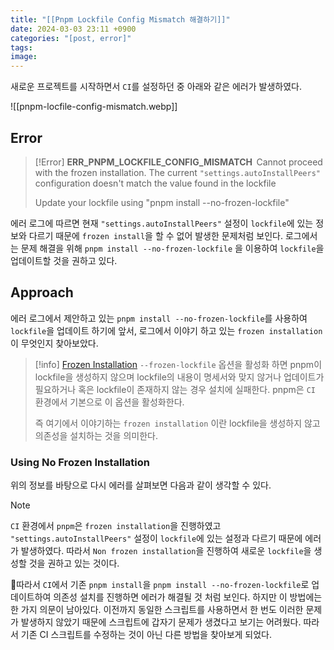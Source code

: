 ```yaml
---
title: "[[Pnpm Lockfile Config Mismatch 해결하기]]"
date: 2024-03-03 23:11 +0900
categories: "[post, error]"
tags: 
image:
---
```

새로운 프로젝트를 시작하면서 `CI`를 설정하던 중 아래와 같은 에러가 발생하였다.

![[pnpm-locfile-config-mismatch.webp]]

## Error

> [!Error]
> **ERR_PNPM_LOCKFILE_CONFIG_MISMATCH**  
> Cannot proceed with the frozen installation. The current `"settings.autoInstallPeers"` configuration doesn't match the value found in the lockfile
> 
> Update your lockfile using "pnpm install --no-frozen-lockfile"

에러 로그에 따르면 현재 `"settings.autoInstallPeers"` 설정이 `lockfile`에 있는 정보와 다르기 때문에 `frozen install`을 할 수 없어 발생한 문제처럼 보인다. 로그에서는 문제 해결을 위해 `pnpm install --no-frozen-lockfile` 을 이용하여 `lockfile`을 업데이트할 것을 권하고 있다.

## Approach
에러 로그에서 제안하고 있는 `pnpm install --no-frozen-lockfile`를 사용하여 `lockfile`을 업데이트 하기에 앞서, 로그에서 이야기 하고 있는 `frozen installation`이 무엇인지 찾아보았다. 

> [!info] [Frozen Installation](https://pnpm.io/next/cli/install#--frozen-lockfile)
> `--frozen-lockfile` 옵션을 활성화 하면 pnpm이 lockfile을 생성하지 않으며 lockfile의 내용이 명세서와 맞지 않거나 업데이트가 필요하거나 혹은 lockfile이 존재하지 않는 경우 설치에 실패한다. pnpm은 `CI` 환경에서 기본으로 이 옵션을 활성화한다.
> 
> 즉 여기에서 이야기하는 `frozen installation` 이란 lockfile을 생성하지 않고 의존성을 설치하는 것을 의미한다.

### Using No Frozen Installation
위의 정보를 바탕으로 다시 에러를 살펴보면 다음과 같이 생각할 수 있다.

> [!note]
> `CI` 환경에서 `pnpm`은 `frozen installation`을 진행하였고 `"settings.autoInstallPeers"` 설정이 `lockfile`에 있는 설정과 다르기 때문에 에러가 발생하였다. 따라서 `Non frozen installation`을 진행하여 새로운 `lockfile`을 생성할 것을 권하고 있는 것이다.

따라서 `CI`에서 기존 `pnpm install`을 `pnpm install --no-frozen-lockfile`로 업데이트하여 의존성 설치를 진행하면 에러가 해결될 것 처럼 보인다. 하지만 이 방법에는 한 가지 의문이 남아있다. 이전까지 동일한 스크립트를 사용하면서 한 번도 이러한 문제가 발생하지 않았기 때문에 스크립트에 갑자기 문제가 생겼다고 보기는 어려웠다. 따라서 기존 CI 스크립트를 수정하는 것이 아닌 다른 방법을 찾아보게 되었다.











